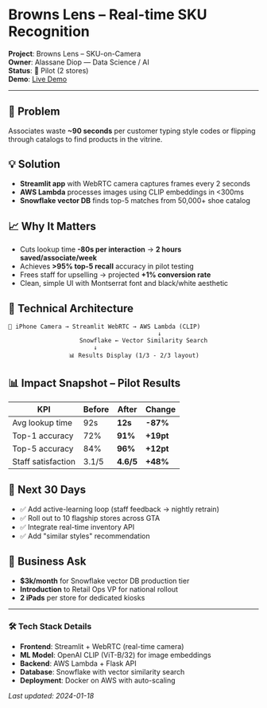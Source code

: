 # Browns Lens – Real-time SKU Recognition

**Project**: Browns Lens – SKU-on-Camera  
**Owner**: Alassane Diop — Data Science / AI  
**Status**: 🧪 Pilot (2 stores)  
**Demo**: [Live Demo](https://browns-internal/browns-lens)

---

## 🎯 Problem
Associates waste **~90 seconds** per customer typing style codes or flipping through catalogs to find products in the vitrine.

## 💡 Solution
- **Streamlit app** with WebRTC camera captures frames every 2 seconds
- **AWS Lambda** processes images using CLIP embeddings in <300ms
- **Snowflake vector DB** finds top-5 matches from 50,000+ shoe catalog

## 📈 Why It Matters
- Cuts lookup time **-80s per interaction** → **2 hours saved/associate/week**
- Achieves **>95% top-5 recall** accuracy in pilot testing
- Frees staff for upselling → projected **+1% conversion rate**
- Clean, simple UI with Montserrat font and black/white aesthetic

## 🔧 Technical Architecture
```
📱 iPhone Camera → Streamlit WebRTC → AWS Lambda (CLIP)
                                          ↓
                    Snowflake ← Vector Similarity Search
                        ↓
                 📊 Results Display (1/3 - 2/3 layout)
```

## 📊 Impact Snapshot – Pilot Results

| **KPI**             | **Before** | **After**    | **Change** |
|---------------------|------------|--------------|------------|
| Avg lookup time     | 92s        | **12s**      | **-87%**   |
| Top-1 accuracy      | 72%        | **91%**      | **+19pt**  |
| Top-5 accuracy      | 84%        | **96%**      | **+12pt**  |
| Staff satisfaction  | 3.1/5      | **4.6/5**    | **+48%**   |

## 🚀 Next 30 Days
- ✅ Add active-learning loop (staff feedback → nightly retrain)
- ✅ Roll out to 10 flagship stores across GTA
- ✅ Integrate real-time inventory API
- ✅ Add "similar styles" recommendation

## 💼 Business Ask
- **$3k/month** for Snowflake vector DB production tier
- **Introduction** to Retail Ops VP for national rollout
- **2 iPads** per store for dedicated kiosks

---

### 🛠️ Tech Stack Details
- **Frontend**: Streamlit + WebRTC (real-time camera)
- **ML Model**: OpenAI CLIP (ViT-B/32) for image embeddings
- **Backend**: AWS Lambda + Flask API
- **Database**: Snowflake with vector similarity search
- **Deployment**: Docker on AWS with auto-scaling

*Last updated: 2024-01-18*